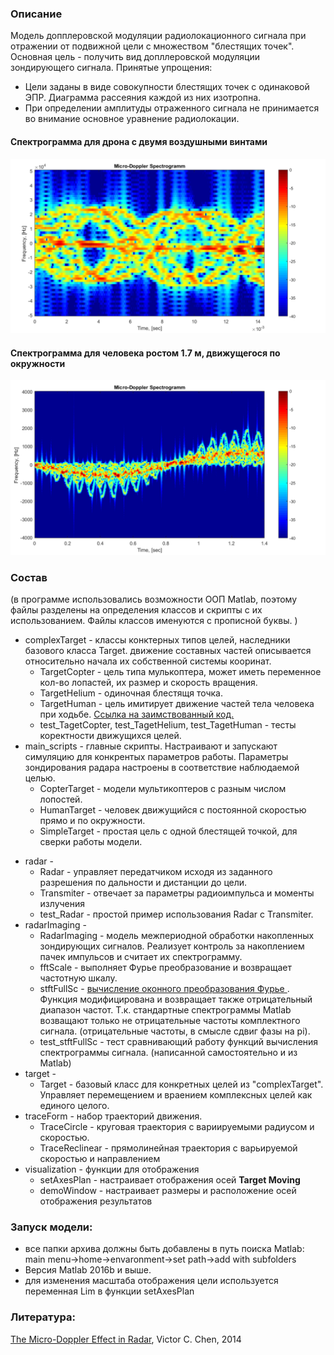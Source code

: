 ### Описание
Модель допплеровской модуляции радиолокационного сигнала при отражении от подвижной цели с множеством "блестящих точек".
Основная цель - получить вид допллеровской модуляции зондирующего сигнала.
Принятые упрощения:
- Цели заданы в виде совокупности блестящих точек с одинаковой ЭПР. Диаграмма рассеяния каждой из них изотропна.
- При определении амплитуды отраженного сигнала не принимается во внимание основное уравнение радиолокации.
#### Спектрограмма для дрона с двумя воздушными винтами
![Спектрограмма для дрона с двумя воздушными винтами](copter.png "подпись") 

#### Спектрограмма для человека ростом 1.7 м, движущегося по окружности
![Спектрограмма для человека ростом 1.7 м, движущегося по окружности](human.png "подпись")

### Cостав
(в программе использовались возможности ООП Matlab, поэтому файлы разделены на определения классов и скрипты с их использованием. Файлы классов
именуются с прописной буквы. )
+ complexTarget -	классы конктерных типов целей, наследники базового класса Target. движение составных частей описывается относительно начала их собственной системы кооринат.
  + TargetCopter - цель типа мулькоптера, может иметь переменное кол-во лопастей, их размер и скорость вращения.
  + TargetHelium - одиночная блестящя точка.
  + TargetHuman  - цель имитирует движение частей тела человека при ходьбе. [Ссылка на заимствованный код.](https://blogs.mathworks.com/cleve/2016/04/11/the-eigenwalker-model-of-the-human-gait/)
  + test_TagetCopter, test_TagetHelium, test_TagetHuman - тесты коректности движущихся целей.
+ main_scripts - главные скрипты. Настраивают и запускают симуляцию для конкрентых параметров работы. Параметры зондирования радара настроены в соответствие наблюдаемой целью. 
  + CopterTarget - модели мультикоптеров с разным числом лопостей.
  + HumanTarget - человек движущийся с постоянной скоростью прямо и по окружности.
  + SimpleTarget - простая цель с одной блестящей точкой, для сверки работы модели.
* radar - 
  * Radar - управляет передатчиком исходя из заданного разрешения по дальности и дистанции до цели.
  * Transmiter - отвечает за параметры радиоимпульса и моменты излучения
  * test_Radar - простой пример использования Radar c Transmiter.
* radarImaging - 
  * RadarImaging - модель межпериодной обработки накопленных зондирующих сигналов. Реализует контроль за накоплением пачек импульсов и считает их спектрограмму.
  * fftScale - выполняет Фурье преобразование и возвращает частотную шкалу.
  * stftFullSc - [вычисление оконного преобразования Фурье ](https://ch.mathworks.com/matlabcentral/fileexchange/45197-short-time-fourier-transformation--stft--with-matlab-implementation?focused=7566420&tab=function). Функция модифицирована и возвращает также отрицательный диапазон частот. Т.к. стандартные спектрограммы Matlab возващают только не отрицательные частоты комплектного сигнала. (отрицательные частоты, в смысле сдвиг фазы на pi).
  * test_stftFullSc - тест сравнивающий работу функций вычисления спектрограммы сигнала. (написанной самостоятельно и из Matlab)
* target - 
  * Target - базовый класс для конкретных целей из "complexTarget". Управляет перемещением и враением комплексных целей как единого целого.
* traceForm - набор траекторий движения.
  * TraceCircle - круговая траектория с вариируемыми радиусом и скоростью.
  * TraceReclinear - прямолинейная траектория с варьируемой скоростью и направлением
* visualization - функции для отображения 
  * setAxesPlan - настраивает отображения осей __Target Moving__
  * demoWindow - настраивает размеры и расположение осей отображения результатов
  
### Запуск модели:
  + все папки архива должны быть добавлены в путь поиска Matlab: main menu->home->envaronment->set path->add with subfolders
  + Версия Matlab 2016b и выше.
  + для изменения масштаба отображения цели используется переменная Lim в функции setAxesPlan

### Литература:
[The Micro-Doppler Effect in Radar](https://www.amazon.com/Micro-Doppler-Effect-Artech-Library-Sensing/dp/1608070573), Victor C. Chen, 2014
	
	
